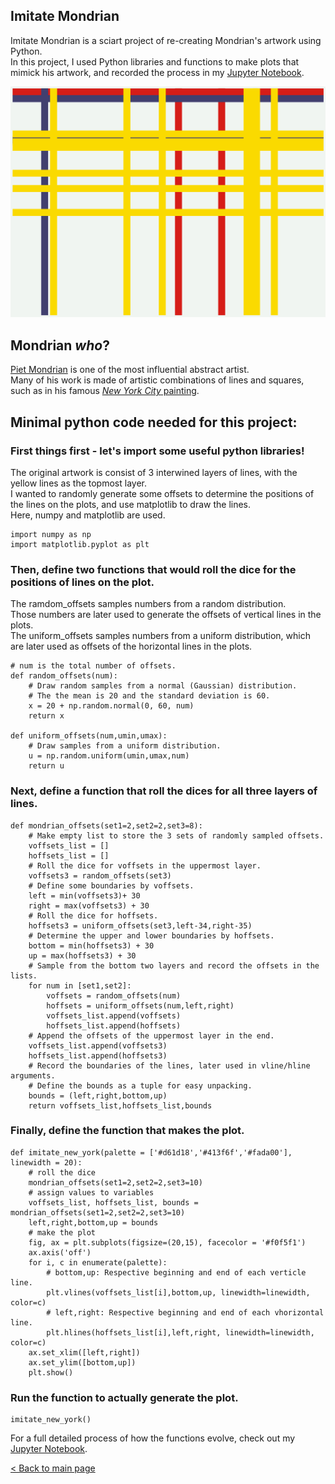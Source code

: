 ## Imitate Mondrian 
Imitate Mondrian is a sciart project of re-creating Mondrian's artwork using Python.  
In this project, I used Python libraries and functions to make plots that mimick his artwork, and recorded the process in my [Jupyter Notebook](https://github.com/zhezhen-y/sciart/blob/main/imitate_mondrian_new_york.ipynb).

<img src="images/imitate_new_york.png?raw=true">

## Mondrian *who*?
[Piet Mondrian](https://www.wikiart.org/en/piet-mondrian) is one of the most influential abstract artist.   
Many of his work is made of artistic combinations of lines and squares, such as in his famous [*New York City* painting](https://en.wikipedia.org/wiki/New_York_City_(painting)).

## Minimal python code needed for this project:
### First things first - let's import some useful python libraries!
The original artwork is consist of 3 interwined layers of lines, with the yellow lines as the topmost layer.   
I wanted to randomly generate some offsets to determine the positions of the lines on the plots, and use matplotlib to draw the lines.   
Here, numpy and matplotlib are used.

```
import numpy as np  
import matplotlib.pyplot as plt
```
### Then, define two functions that would roll the dice for the positions of lines on the plot.

The ramdom_offsets samples numbers from a random distribution.    
Those numbers are later used to generate the offsets of vertical lines in the plots.    
The uniform_offsets samples numbers from a uniform distribution, which are later used as offsets of the horizontal lines in the plots.

```
# num is the total number of offsets.
def random_offsets(num):
    # Draw random samples from a normal (Gaussian) distribution.
    # The the mean is 20 and the standard deviation is 60.
    x = 20 + np.random.normal(0, 60, num)
    return x
    
def uniform_offsets(num,umin,umax):
    # Draw samples from a uniform distribution.
    u = np.random.uniform(umin,umax,num)
    return u
```
### Next, define a function that roll the dices for all three layers of lines.
```
def mondrian_offsets(set1=2,set2=2,set3=8):
    # Make empty list to store the 3 sets of randomly sampled offsets.
    voffsets_list = []
    hoffsets_list = []
    # Roll the dice for voffsets in the uppermost layer. 
    voffsets3 = random_offsets(set3)
    # Define some boundaries by voffsets.
    left = min(voffsets3)+ 30
    right = max(voffsets3) + 30
    # Roll the dice for hoffsets.
    hoffsets3 = uniform_offsets(set3,left-34,right-35)
    # Determine the upper and lower boundaries by hoffsets.
    bottom = min(hoffsets3) + 30
    up = max(hoffsets3) + 30
    # Sample from the bottom two layers and record the offsets in the lists.
    for num in [set1,set2]:
        voffsets = random_offsets(num)
        hoffsets = uniform_offsets(num,left,right)
        voffsets_list.append(voffsets)
        hoffsets_list.append(hoffsets)
    # Append the offsets of the uppermost layer in the end.
    voffsets_list.append(voffsets3)
    hoffsets_list.append(hoffsets3)
    # Record the boundaries of the lines, later used in vline/hline arguments. 
    # Define the bounds as a tuple for easy unpacking.
    bounds = (left,right,bottom,up)
    return voffsets_list,hoffsets_list,bounds
```
### Finally, define the function that makes the plot.
```
def imitate_new_york(palette = ['#d61d18','#413f6f','#fada00'], linewidth = 20):
    # roll the dice
    mondrian_offsets(set1=2,set2=2,set3=10)
    # assign values to variables
    voffsets_list, hoffsets_list, bounds = mondrian_offsets(set1=2,set2=2,set3=10)
    left,right,bottom,up = bounds
    # make the plot
    fig, ax = plt.subplots(figsize=(20,15), facecolor = '#f0f5f1')
    ax.axis('off')
    for i, c in enumerate(palette):
        # bottom,up: Respective beginning and end of each verticle line.
        plt.vlines(voffsets_list[i],bottom,up, linewidth=linewidth, color=c)
        # left,right: Respective beginning and end of each vhorizontal line.
        plt.hlines(hoffsets_list[i],left,right, linewidth=linewidth, color=c)
    ax.set_xlim([left,right])
    ax.set_ylim([bottom,up])
    plt.show()
```
### Run the function to actually generate the plot.
```
imitate_new_york()
```

For a full detailed process of how the functions evolve, check out my [Jupyter Notebook](https://github.com/zhezhen-y/sciart/blob/main/imitate_mondrian_new_york.ipynb).

[< Back to main page](index.md)
